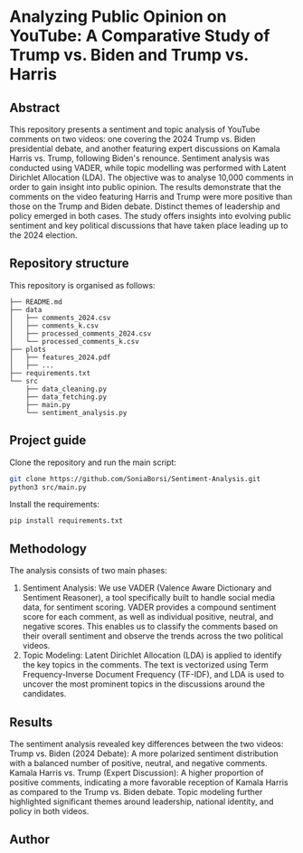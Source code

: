 # Analyzing Public Opinion on YouTube: A Comparative Study of Trump vs. Biden and Trump vs. Harris

## Abstract
This repository presents a sentiment and topic analysis of YouTube comments on two videos: one covering the 2024 Trump vs. Biden presidential debate, and another featuring expert discussions on Kamala Harris vs. Trump, following Biden's renounce. Sentiment analysis was conducted using VADER, while topic modelling was performed with Latent Dirichlet Allocation (LDA). The objective was to analyse 10,000 comments in order to gain insight into public opinion. The results demonstrate that the comments on the video featuring Harris and Trump were more positive than those on the Trump and Biden debate. Distinct themes of leadership and policy emerged in both cases. The study offers insights into evolving public sentiment and key political discussions that have taken place leading up to the 2024 election.

## Repository structure
This repository is organised as follows:
```
├── README.md
├── data
│   ├── comments_2024.csv
│   ├── comments_k.csv
│   ├── processed_comments_2024.csv
│   └── processed_comments_k.csv
├── plots
│   ├── features_2024.pdf
│   ├── ...
├── requirements.txt
└── src
    ├── data_cleaning.py
    ├── data_fetching.py
    ├── main.py
    └── sentiment_analysis.py
```

## Project guide

Clone the repository and run the main script:

```bash
git clone https://github.com/SoniaBorsi/Sentiment-Analysis.git
python3 src/main.py
```
Install the requirements:

```
pip install requirements.txt
```

## Methodology

The analysis consists of two main phases:
1. Sentiment Analysis: We use VADER (Valence Aware Dictionary and Sentiment Reasoner), a tool specifically built to handle social media data, for sentiment scoring. VADER provides a compound sentiment score for each comment, as well as individual positive, neutral, and negative scores. This enables us to classify the comments based on their overall sentiment and observe the trends across the two political videos.
2. Topic Modeling: Latent Dirichlet Allocation (LDA) is applied to identify the key topics in the comments. The text is vectorized using Term Frequency-Inverse Document Frequency (TF-IDF), and LDA is used to uncover the most prominent topics in the discussions around the candidates.

## Results 
The sentiment analysis revealed key differences between the two videos:
Trump vs. Biden (2024 Debate): A more polarized sentiment distribution with a balanced number of positive, neutral, and negative comments.
Kamala Harris vs. Trump (Expert Discussion): A higher proportion of positive comments, indicating a more favorable reception of Kamala Harris as compared to the Trump vs. Biden debate.
Topic modeling further highlighted significant themes around leadership, national identity, and policy in both videos.

## Author
